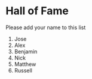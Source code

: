 # Hall of Fame
Please add your name to this list

1. Jose
2. Alex
3. Benjamin
4. Nick
5. Matthew
6. Russell
